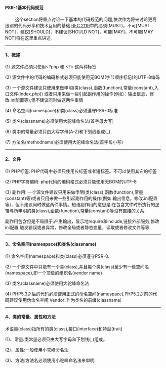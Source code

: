 #### PSR-1基本代码规范

&emsp;&emsp; 这个section将重点讨论一下基本的代码规范的问题,依次作为将来讨论更高级别的代码分享和技术互用的基础.[RFC 2119](http://www.ietf.org/rfc/rfc2119.txt)中的必须(MUST)，不可[MUST NOT]，建议[SHOULD]，不建议[SHOULD NOT]，可能[MAY]，不可能[MAY NOT]将在这里重点讲述.

-------

#### 1、概述

(1) 源文件必须只使用<?php 和 <?= 这两种标签

(2) 源文件中的代码的编码格式必须只能使用无BOM(字节顺序标记)的UTF-8编码

(3) 一个源文件建议只使用来做申明(类(class),函数(function),常量(constant),入口文件(index.php)) 或者只用来做一些引起副作用的操作(例如：输出信息，修改.ini配置等),但不建议同时做这两件事情 

(4) 命名空间(namespace)和类(class)必须遵守PSR-0标准

(5) 类名(classname)必须使用大驼峰命名法(首字母大写)

(6) 类中的常量必须只由大写字母(A-Z)和下划线组成(_)

(7) 方法名(methodname)必须使用大驼峰命名法(首字母小写)

-------

#### 2、文件

(1) PHP标签: PHP代码中必须只使用长标签<?php ?>或者短标签<?= ?>。不可以使用其它的标签

(2) PHP字符编码: php代码的编码格式必须只能使用无BOM的UTF-8

(3) 副作用: 一个源文件建议只用来做申明(类(class),函数(function),常量(constant)等)或者只用来做一些引起副作用的操作(例如:输出信息，修改.ini配置等)，但不建议同时做这两件事情。短语副作用的意思是:在包含文件时所执行的逻辑与所申明的类(class),函数(function),常量(constant)等没有直接的关系.

副作用包含但是不局限于:产生输出，显示地require和include,链接外部服务,修改ini配置,触发错误或者异常，修改全局或者静态变量，读取或者修改文件等等.

-------

#### 3、命名空间(namespace)和类名(classname)

(1) 命名空间(namespace)和类(class)必须遵守PSR-0.

(2) 一个源文件中只能有一个类(class),并且每个类(class)至少有一级空间名(namespace),即一个顶级的组织名(vendor name)

(3) 类名(classname)必须使用大驼峰命名法

(4) PHP5.3之后的代码必须使用正式的命名空间(namespace),PHP5.2之前的代码建议使用伪命名空间 Vendor_作为类名的前缀(classname)

-------

#### 4、类的常量、属性和方法

术语类(class)指所有的类(class),接口(interface)和特型(trait)

(1)、常量:类常量必须只由大写字母和下划线(_)组成。

(2)、属性:一般使用小驼峰命名法

(3)、方法:方法名必须使用小驼峰命名法来申明.
